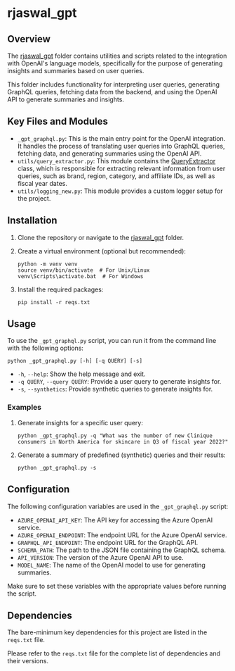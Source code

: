 # rjaswal_gpt
 
## Overview

The [rjaswal_gpt](www.google.com) folder contains utilities and scripts related to the integration with OpenAI's language models, specifically for the purpose of generating insights and summaries based on user queries.

This folder includes functionality for interpreting user queries, generating GraphQL queries, fetching data from the backend, and using the OpenAI API to generate summaries and insights.

## Key Files and Modules

- `_gpt_graphql.py`: This is the main entry point for the OpenAI integration. It handles the process of translating user queries into GraphQL queries, fetching data, and generating summaries using the OpenAI API.
- `utils/query_extractor.py`: This module contains the [QueryExtractor](www.google.com) class, which is responsible for extracting relevant information from user queries, such as brand, region, category, and affiliate IDs, as well as fiscal year dates.
- `utils/logging_new.py`: This module provides a custom logger setup for the project.

## Installation

1. Clone the repository or navigate to the [rjaswal_gpt](www.google.com) folder.

2. Create a virtual environment (optional but recommended):
   ```
   python -m venv venv
   source venv/bin/activate  # For Unix/Linux
   venv\Scripts\activate.bat  # For Windows
   ```

3. Install the required packages:
   ```
   pip install -r reqs.txt
   ```

## Usage

To use the `_gpt_graphql.py` script, you can run it from the command line with the following options:

```
python _gpt_graphql.py [-h] [-q QUERY] [-s]
```

- `-h`, `--help`: Show the help message and exit.
- `-q QUERY`, `--query QUERY`: Provide a user query to generate insights for.
- `-s`, `--synthetics`: Provide synthetic queries to generate insights for.

### Examples

1. Generate insights for a specific user query:
   ```
   python _gpt_graphql.py -q "What was the number of new Clinique consumers in North America for skincare in Q3 of fiscal year 2022?"
   ```

2. Generate a summary of predefined (synthetic) queries and their results:
   ```
   python _gpt_graphql.py -s
   ```

## Configuration

The following configuration variables are used in the `_gpt_graphql.py` script:

- `AZURE_OPENAI_API_KEY`: The API key for accessing the Azure OpenAI service.
- `AZURE_OPENAI_ENDPOINT`: The endpoint URL for the Azure OpenAI service.
- `GRAPHQL_API_ENDPOINT`: The endpoint URL for the GraphQL API.
- `SCHEMA_PATH`: The path to the JSON file containing the GraphQL schema.
- `API_VERSION`: The version of the Azure OpenAI API to use.
- `MODEL_NAME`: The name of the OpenAI model to use for generating summaries.

Make sure to set these variables with the appropriate values before running the script.

## Dependencies

The bare-minimum key dependencies for this project are listed in the `reqs.txt` file.

Please refer to the `reqs.txt` file for the complete list of dependencies and their versions.